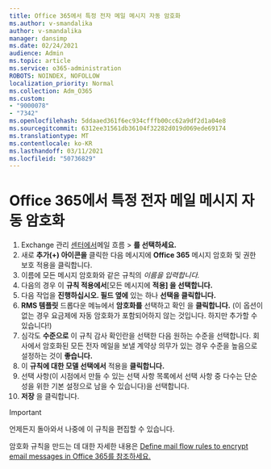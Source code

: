 ```yaml
---
title: Office 365에서 특정 전자 메일 메시지 자동 암호화
ms.author: v-smandalika
author: v-smandalika
manager: dansimp
ms.date: 02/24/2021
audience: Admin
ms.topic: article
ms.service: o365-administration
ROBOTS: NOINDEX, NOFOLLOW
localization_priority: Normal
ms.collection: Adm_O365
ms.custom:
- "9000078"
- "7342"
ms.openlocfilehash: 5ddaaed361f6ec934cfffb00cc62a9df2d1a04e8
ms.sourcegitcommit: 6312ee31561db36104f32282d019d069ede69174
ms.translationtype: MT
ms.contentlocale: ko-KR
ms.lasthandoff: 03/11/2021
ms.locfileid: "50736829"
---
```

# <a name="automatically-encrypt-certain-email-messages-from-office-365"></a>Office 365에서 특정 전자 메일 메시지 자동 암호화

1. Exchange 관리 [센터에서](https://outlook.office365.com/ecp/)메일 흐름 > **를 선택하세요.** 
2. 새로 **추가(+) 아이콘을** 클릭한 다음 메시지에 **Office 365** 메시지 암호화 및 권한 보호 적용을 클릭합니다.
3. 이름에 모든 메시지 암호화와 같은 규칙의 *이름을 입력합니다.* 
4. 다음의 경우 이 **규칙 적용에서**[모든 메시지에 **적용] 을 선택합니다.** 
5. 다음 작업을 **진행하십시오. 필드 옆에** 있는 하나 **선택을 클릭합니다.** 
6. **RMS 템플릿** 드롭다운 메뉴에서 **암호화를** 선택하고 확인 을 **클릭합니다.** (이 옵션이 없는 경우 요금제에 자동 암호화가 포함되어하지 않는 것입니다. 하지만 추가할 수 있습니다!)
7. 심각도 **수준으로** 이 규칙 감사 확인란을 선택한 다음 원하는 수준을 선택합니다. 회사에서 암호화된 모든 전자 메일을 보낼 계약상 의무가 있는 경우 수준을 높음으로 설정하는 것이 **좋습니다.**
8. 이 **규칙에 대한 모델 선택에서** 적용을 **클릭합니다.** 
9. 선택 사항(이 시점에서 만들 수 있는 선택 사항 목록에서 선택 사항 중 다수는 단순성을 위한 기본 설정으로 남을 수 있습니다)을 선택합니다.
10. **저장** 을 클릭합니다.

> [!IMPORTANT]
> 언제든지 돌아와서 나중에 이 규칙을 편집할 수 있습니다.

암호화 규칙을 만드는 데 대한 자세한 내용은 [Define mail flow rules to encrypt email messages in Office 365를 참조하세요.](https://docs.microsoft.com/microsoft-365/compliance/define-mail-flow-rules-to-encrypt-email)

